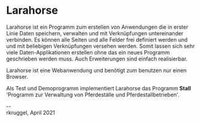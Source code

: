 # Larahorse

Larahorse ist ein Programm zum erstellen von Anwendungen die in erster Linie Daten speichern, verwalten und mit Verknüpfungen untereinander verbinden. Es können alle Seiten und alle Felder frei definiert werden und und mit beliebigen Verknüpfungen versehen werden. Somit lassen sich sehr viele Daten-Applikationen erstellen ohne das ein neues Programm geschrieben werden muss. Auch Erweiterungen sind einfach realisierbar.

Larahorse ist eine Webanwendung und benötigt zum benutzen nur einen Browser.

Als Test und Demoprogramm implementiert Larahorse das Programm __Stall__ 'Programm zur Verwaltung von Pferdeställe und 
Pferdestallbetrieben'.

--  
rkruggel, April 2021

